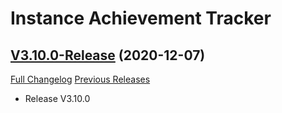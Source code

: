 # Instance Achievement Tracker

## [V3.10.0-Release](https://github.com/Dragnogd/Instance-Achievement-Tracker/tree/V3.10.0-Release) (2020-12-07)
[Full Changelog](https://github.com/Dragnogd/Instance-Achievement-Tracker/commits/V3.10.0-Release) [Previous Releases](https://github.com/Dragnogd/Instance-Achievement-Tracker/releases)

- Release V3.10.0  
